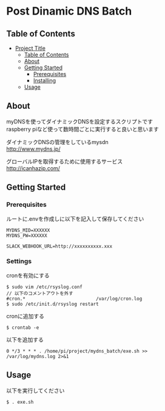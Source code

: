 # Post Dinamic DNS Batch

## Table of Contents

- [Project Title](#project-title)
  - [Table of Contents](#table-of-contents)
  - [About ](#about-)
  - [Getting Started ](#getting-started-)
    - [Prerequisites](#prerequisites)
    - [Installing](#installing)
  - [Usage ](#usage-)

## About <a name = "about"></a>

myDNSを使ってダイナミックDNSを設定するスクリプトです  
raspberry piなど使って数時間ごとに実行すると良いと思います

ダイナミックDNSの管理をしているmysdn  
http://www.mydns.jp/  

グローバルIPを取得するために使用するサービス  
http://icanhazip.com/  


## Getting Started <a name = "getting_started"></a>

### Prerequisites

ルートに.envを作成しに以下を記入して保存してください

```
MYDNS_MID=XXXXXX
MYDNS_PW=XXXXXX

SLACK_WEBHOOK_URL=http://xxxxxxxxxx.xxx
```

### Settings

cronを有効にする
```
$ sudo vim /etc/rsyslog.conf
// 以下のコメントアウトを外す
#cron.*                          /var/log/cron.log
$ sudo /etc/init.d/rsyslog restart
```

cronに追加する

```
$ crontab -e
```

以下を追加する
```
0 */3 * * * . /home/pi/project/mydns_batch/exe.sh >> /var/log/mydns.log 2>&1
```

## Usage <a name = "usage"></a>

以下を実行してください

```
$ . exe.sh
```

